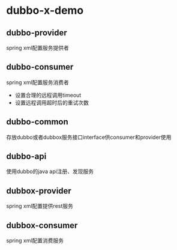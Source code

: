 # dubbo-x-demo

## dubbo-provider  
spring xml配置服务提供者

## dubbo-consumer
spring xml配置服务消费者

* 设置合理的远程调用timeout
* 设置远程调用超时后的重试次数

## dubbo-common
存放dubbo或者dubbox服务接口interface供consumer和provider使用

## dubbo-api
使用dubbo的java api注册、发现服务

## dubbox-provider
spring xml配置提供rest服务

## dubbox-consumer
spring xml配置消费服务
